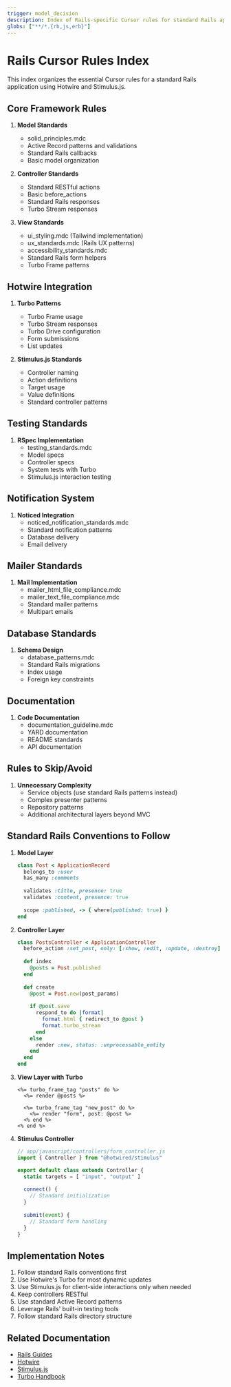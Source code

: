 ```yaml
---
trigger: model_decision
description: Index of Rails-specific Cursor rules for standard Rails applications using Hotwire and Stimulus.js
globs: ["**/*.{rb,js,erb}"]
---
```


# Rails Cursor Rules Index

This index organizes the essential Cursor rules for a standard Rails application using Hotwire and Stimulus.js.

## Core Framework Rules

1. **Model Standards**
   - solid_principles.mdc
   - Active Record patterns and validations
   - Standard Rails callbacks
   - Basic model organization

2. **Controller Standards**
   - Standard RESTful actions
   - Basic before_actions
   - Standard Rails responses
   - Turbo Stream responses

3. **View Standards**
   - ui_styling.mdc (Tailwind implementation)
   - ux_standards.mdc (Rails UX patterns)
   - accessibility_standards.mdc
   - Standard Rails form helpers
   - Turbo Frame patterns

## Hotwire Integration

1. **Turbo Patterns**
   - Turbo Frame usage
   - Turbo Stream responses
   - Turbo Drive configuration
   - Form submissions
   - List updates

2. **Stimulus.js Standards**
   - Controller naming
   - Action definitions
   - Target usage
   - Value definitions
   - Standard controller patterns

## Testing Standards

1. **RSpec Implementation**
   - testing_standards.mdc
   - Model specs
   - Controller specs
   - System tests with Turbo
   - Stimulus.js interaction testing

## Notification System

1. **Noticed Integration**
   - noticed_notification_standards.mdc
   - Standard notification patterns
   - Database delivery
   - Email delivery

## Mailer Standards

1. **Mail Implementation**
   - mailer_html_file_compliance.mdc
   - mailer_text_file_compliance.mdc
   - Standard mailer patterns
   - Multipart emails

## Database Standards

1. **Schema Design**
   - database_patterns.mdc
   - Standard Rails migrations
   - Index usage
   - Foreign key constraints

## Documentation

1. **Code Documentation**
   - documentation_guideline.mdc
   - YARD documentation
   - README standards
   - API documentation

## Rules to Skip/Avoid

1. **Unnecessary Complexity**
   - Service objects (use standard Rails patterns instead)
   - Complex presenter patterns
   - Repository patterns
   - Additional architectural layers beyond MVC

## Standard Rails Conventions to Follow

1. **Model Layer**
   ```ruby
   class Post < ApplicationRecord
     belongs_to :user
     has_many :comments
     
     validates :title, presence: true
     validates :content, presence: true
     
     scope :published, -> { where(published: true) }
   end
   ```

2. **Controller Layer**
   ```ruby
   class PostsController < ApplicationController
     before_action :set_post, only: [:show, :edit, :update, :destroy]
     
     def index
       @posts = Post.published
     end
     
     def create
       @post = Post.new(post_params)
       
       if @post.save
         respond_to do |format|
           format.html { redirect_to @post }
           format.turbo_stream
         end
       else
         render :new, status: :unprocessable_entity
       end
     end
   end
   ```

3. **View Layer with Turbo**
   ```erb
   <%= turbo_frame_tag "posts" do %>
     <%= render @posts %>
     
     <%= turbo_frame_tag "new_post" do %>
       <%= render "form", post: @post %>
     <% end %>
   <% end %>
   ```

4. **Stimulus Controller**
   ```javascript
   // app/javascript/controllers/form_controller.js
   import { Controller } from "@hotwired/stimulus"

   export default class extends Controller {
     static targets = [ "input", "output" ]
     
     connect() {
       // Standard initialization
     }
     
     submit(event) {
       // Standard form handling
     }
   }
   ```

## Implementation Notes

1. Follow standard Rails conventions first
2. Use Hotwire's Turbo for most dynamic updates
3. Use Stimulus.js for client-side interactions only when needed
4. Keep controllers RESTful
5. Use standard Active Record patterns
6. Leverage Rails' built-in testing tools
7. Follow standard Rails directory structure

## Related Documentation

- [Rails Guides](https://guides.rubyonrails.org/)
- [Hotwire](https://hotwired.dev/)
- [Stimulus.js](https://stimulus.hotwired.dev/)
- [Turbo Handbook](https://turbo.hotwired.dev/handbook/introduction)